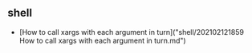## shell

- [How to call xargs with each argument in turn]("shell/202102121859 How to call xargs with each argument in turn.md")

